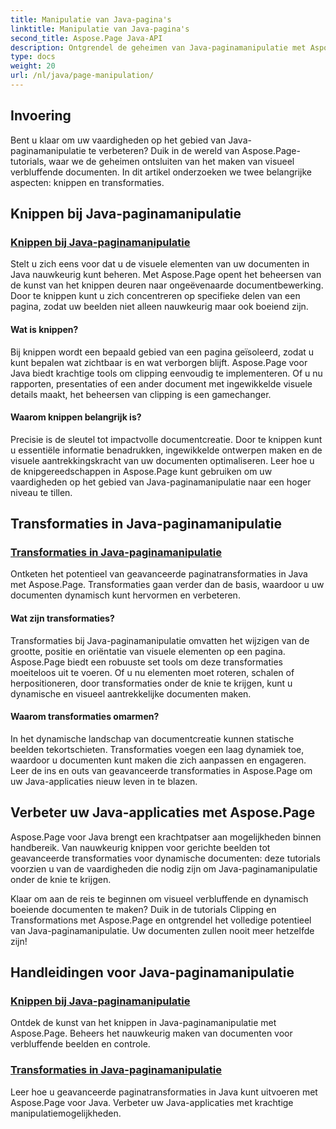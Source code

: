 ```yaml
---
title: Manipulatie van Java-pagina's
linktitle: Manipulatie van Java-pagina's
second_title: Aspose.Page Java-API
description: Ontgrendel de geheimen van Java-paginamanipulatie met Aspose.Page-tutorials. Duik in knippen en transformaties om moeiteloos visueel verbluffende documenten te maken.
type: docs
weight: 20
url: /nl/java/page-manipulation/
---
```


## Invoering

Bent u klaar om uw vaardigheden op het gebied van Java-paginamanipulatie te verbeteren? Duik in de wereld van Aspose.Page-tutorials, waar we de geheimen ontsluiten van het maken van visueel verbluffende documenten. In dit artikel onderzoeken we twee belangrijke aspecten: knippen en transformaties.

## Knippen bij Java-paginamanipulatie

### [Knippen bij Java-paginamanipulatie](./clipping/)

Stelt u zich eens voor dat u de visuele elementen van uw documenten in Java nauwkeurig kunt beheren. Met Aspose.Page opent het beheersen van de kunst van het knippen deuren naar ongeëvenaarde documentbewerking. Door te knippen kunt u zich concentreren op specifieke delen van een pagina, zodat uw beelden niet alleen nauwkeurig maar ook boeiend zijn.

#### Wat is knippen?

Bij knippen wordt een bepaald gebied van een pagina geïsoleerd, zodat u kunt bepalen wat zichtbaar is en wat verborgen blijft. Aspose.Page voor Java biedt krachtige tools om clipping eenvoudig te implementeren. Of u nu rapporten, presentaties of een ander document met ingewikkelde visuele details maakt, het beheersen van clipping is een gamechanger.

#### Waarom knippen belangrijk is?

Precisie is de sleutel tot impactvolle documentcreatie. Door te knippen kunt u essentiële informatie benadrukken, ingewikkelde ontwerpen maken en de visuele aantrekkingskracht van uw documenten optimaliseren. Leer hoe u de knipgereedschappen in Aspose.Page kunt gebruiken om uw vaardigheden op het gebied van Java-paginamanipulatie naar een hoger niveau te tillen.

## Transformaties in Java-paginamanipulatie

### [Transformaties in Java-paginamanipulatie](./transformations/)

Ontketen het potentieel van geavanceerde paginatransformaties in Java met Aspose.Page. Transformaties gaan verder dan de basis, waardoor u uw documenten dynamisch kunt hervormen en verbeteren.

#### Wat zijn transformaties?

Transformaties bij Java-paginamanipulatie omvatten het wijzigen van de grootte, positie en oriëntatie van visuele elementen op een pagina. Aspose.Page biedt een robuuste set tools om deze transformaties moeiteloos uit te voeren. Of u nu elementen moet roteren, schalen of herpositioneren, door transformaties onder de knie te krijgen, kunt u dynamische en visueel aantrekkelijke documenten maken.

#### Waarom transformaties omarmen?

In het dynamische landschap van documentcreatie kunnen statische beelden tekortschieten. Transformaties voegen een laag dynamiek toe, waardoor u documenten kunt maken die zich aanpassen en engageren. Leer de ins en outs van geavanceerde transformaties in Aspose.Page om uw Java-applicaties nieuw leven in te blazen.

## Verbeter uw Java-applicaties met Aspose.Page

Aspose.Page voor Java brengt een krachtpatser aan mogelijkheden binnen handbereik. Van nauwkeurig knippen voor gerichte beelden tot geavanceerde transformaties voor dynamische documenten: deze tutorials voorzien u van de vaardigheden die nodig zijn om Java-paginamanipulatie onder de knie te krijgen.

Klaar om aan de reis te beginnen om visueel verbluffende en dynamisch boeiende documenten te maken? Duik in de tutorials Clipping en Transformations met Aspose.Page en ontgrendel het volledige potentieel van Java-paginamanipulatie. Uw documenten zullen nooit meer hetzelfde zijn!
## Handleidingen voor Java-paginamanipulatie
### [Knippen bij Java-paginamanipulatie](./clipping/)
Ontdek de kunst van het knippen in Java-paginamanipulatie met Aspose.Page. Beheers het nauwkeurig maken van documenten voor verbluffende beelden en controle.
### [Transformaties in Java-paginamanipulatie](./transformations/)
Leer hoe u geavanceerde paginatransformaties in Java kunt uitvoeren met Aspose.Page voor Java. Verbeter uw Java-applicaties met krachtige manipulatiemogelijkheden.